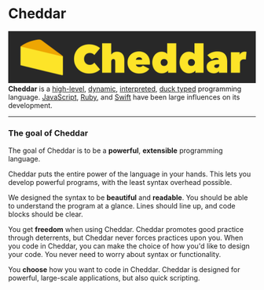 # Cheddar

![Cheddar](logo_wide.png)
 **Cheddar** is a [high-level](https://en.wikipedia.org/wiki/High-level_programming_language), [dynamic](https://en.wikipedia.org/wiki/Dynamic_programming_language), [interpreted](https://en.wikipedia.org/wiki/Interpreted_language), [duck typed](https://en.wikipedia.org/wiki/Duck_typing) programming language. [JavaScript](https://en.wikipedia.org/wiki/JavaScript), [Ruby][1], and [Swift](http://swift.org) have been large influences on its development.

[1]: https://en.wikipedia.org/wiki/Ruby_(programming_language)

---

### The goal of Cheddar

The goal of Cheddar is to be a **powerful**, **extensible** programming language. 

Cheddar puts the entire power of the language in your hands. This lets you develop powerful programs, with the least syntax overhead possible.

We designed the syntax to be **beautiful** and **readable**. You should be able to understand the program at a glance. Lines should line up, and code blocks should be clear.

You get **freedom** when using Cheddar. Cheddar promotes good practice through deterrents, but Cheddar never forces practices upon you. When you code in Cheddar, you can make the choice of how you'd like to design your code. You never need to worry about syntax or functionality.

You **choose** how you want to code in Cheddar. Cheddar is designed for powerful, large-scale applications, but also quick scripting.